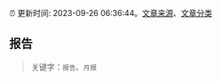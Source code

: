 :alarm_clock: 更新时间: 2023-09-26 06:36:44。[文章来源](/README.md)、[文章分类](/TAGS.md)

## 报告


> 关键字：`报告`、`月报`



